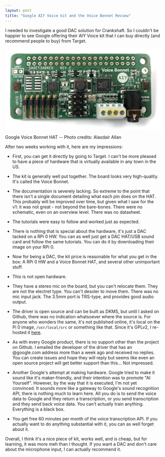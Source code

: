 ```yaml
---
layout: post
title: "Google AIY Voice kit and the Voice Bonnet Review"
---
```



I needed to investigate a good DAC solution for Crankshaft. So I couldn't be happier to see Google offering their AIY Voice kit that I can buy directly (and recommend people to buy) from Target. 

![Google Voice Bonnet](/assets/posts-images/voice-bonnet.jpg)

Google Voice Bonnet HAT -- Photo credits: Alasdair Allan

After two weeks working with it, here are my impressions:

- First, you can get it directly by going to Target. I can't be more pleased to have a piece of hardware that is virtually available in any town in the US.

- The kit is generally well put together. The board looks very high-quality. It's called the Voice Bonnet.

- The documentation is severely lacking. So extreme to the point that there isn't a single document detailing what each pin does on the HAT. This probably 
will be improved over time, but given what I saw for the v1: it was not great - not beyond the bare-bones. There were no schematic, even on an overview level.
There was no datasheet.

- The tutorials were easy to follow and worked just as expected. 

- There is nothing that is special about the hardware, it's just a DAC tacked on a RPi 0 HW. You can as well just get a DAC HAT/USB sound card and follow the same tutorials. You can do it by downloading their image on your RPi 0.

- Now for being a DAC, the kit price is reasonable for what you get in the box: A RPi 0 HW and a Voice Bonnet HAT, and several other unimportant stuff.

- This is not open hardware.

- They have a stereo mic on the board, but you can't relocate them. They are not the electret type. You can't desoler to move them. There was no mic input jack. The 3.5mm port is TRS-type, and provides good audio output.

- The driver is open source and can be built as DKMS, but until I asked on Github, there was no indication whatsoever where the source is. For anyone who wonders the same, it's not published online, it's local on the Pi 0 image, `/usr/local/src` or something like that. Since it's GPLv2, I re-hosted it 
[here](https://github.com/htruong/aiy-voicebonnet-soundcard-dkms-driver).

- As with every Google product, there is no support other than the project on Github. I emailed the developer of the driver that has an 
@google.com address more than a week ago and received no replies. 
You can create issues and hope they will reply but seems like even an open source project will get better support than this... Not impressed.

- Another Google's attempt at making hardware. Google tried to make it sound like it's maker-friendly, and their intention was to promote "AI Yourself". 
However, by the way that it is executed, I'm not yet convinced. 
It sounds more like a gateway to Google's sound recognition API, 
there is nothing much to learn here. 
All you do is to send the voice data to Google and they return a 
transcription, or you send transcription and they send back voice data. You can't actually train anything. Everything is a black box. 

- You get free 60 minutes per month of the voice transcription API. 
If you actually want to do anything substantial with it, you can as well forget about it.

Overall, I think it's a nice piece of kit, works well, and is cheap, but for learning, it was more meh than I thought. If you want a DAC and don't care about the microphone input, I can actually recommend it.

